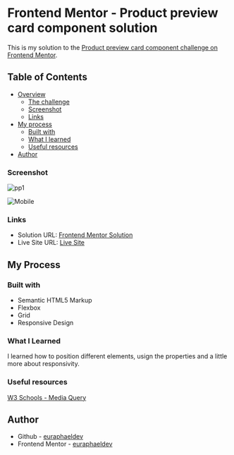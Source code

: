 # Frontend Mentor - Product preview card component solution

This is my solution to the [Product preview card component challenge on Frontend Mentor](https://www.frontendmentor.io/solutions/product-preview-card-vanilla-css-and-custom-hover-state-on-hero-dVGWpOTgWS).

## Table of Contents

- [Overview](#overview)
  - [The challenge](#the-challenge)
  - [Screenshot](#screenshot)
  - [Links](#links)
- [My process](#my-process)
  - [Built with](#built-with)
  - [What I learned](#what-i-learned)
  - [Useful resources](#useful-resources)
- [Author](#author)

### Screenshot

![pp1](https://user-images.githubusercontent.com/108998605/198753179-09889a65-7cff-40d6-b279-54104c197786.png)

![Mobile](https://user-images.githubusercontent.com/108998605/198753054-860ad7da-7adf-4d5b-bef6-f029d9bdd436.png)

### Links

- Solution URL: [Frontend Mentor Solution]()
- Live Site URL: [Live Site]()
## My Process

### Built with

- Semantic HTML5 Markup
- Flexbox
- Grid
- Responsive Design

### What I Learned

I learned how to position different elements, usign the properties and a little more about responsivity.

### Useful resources

[W3 Schools - Media Query](https://www.w3schools.com/css/css_rwd_mediaqueries.asp)

## Author

- Github - [euraphaeldev](https://github.com/euraphaeldev)
- Frontend Mentor - [euraphaeldev](https://www.frontendmentor.io/profile/euraphaeldev)
